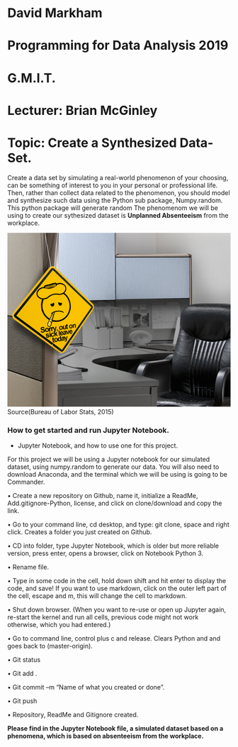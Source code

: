 # David Markham
# Programming for Data Analysis 2019
# G.M.I.T. 
# Lecturer: Brian McGinley 

# Topic: Create a Synthesized Data-Set. 


Create a data set by simulating a real-world phenomenon of your choosing, can be something of interest to you in your personal or professional life. Then, rather than collect data related to the phenomenon, you should model and synthesize such data using the Python sub package, Numpy.random. This python package will generate random  The phenomenom we will be using to create our sythesized dataset is **Unplanned Absenteeism** from the workplace. 


![Title](Images/Readme.png) Source(Bureau of Labor Stats, 2015) 


### How to get started and run Jupyter Notebook.

- Jupyter Notebook, and how to use one for this project.

For this project we will be using a Jupyter notebook for our simulated dataset, using numpy.random to generate our data. You will also need to download Anaconda, and the terminal which we will be using is going to be Commander.

• Create a new repository on Github, name it, initialize a ReadMe, Add.gitignore-Python, license, and click on clone/download and copy the link.

• Go to your command line, cd desktop, and type: git clone, space and right click. Creates a folder you just created on Github.

• CD into folder, type Jupyter Notebook, which is older but more reliable version, press enter, opens a browser, click on Notebook Python 3.

• Rename file.

• Type in some code in the cell, hold down shift and hit enter to display the code, and save! If you want to use markdown, click on the outer left part of the cell, escape and m, this will change the cell to markdown. 

• Shut down browser. (When you want to re-use or open up Jupyter again, re-start the kernel and run all cells, previous code might not work otherwise, which you had entered.)

• Go to command line, control plus c and release. Clears Python and and goes back to (master-origin).

• Git status

• Git add .

• Git commit –m “Name of what you created or done”.

• Git push

• Repository, ReadMe and Gitignore created.

**Please find in the Jupyter Notebook file, a simulated dataset based on a phenomena, which is based on absenteeism from the workplace.**